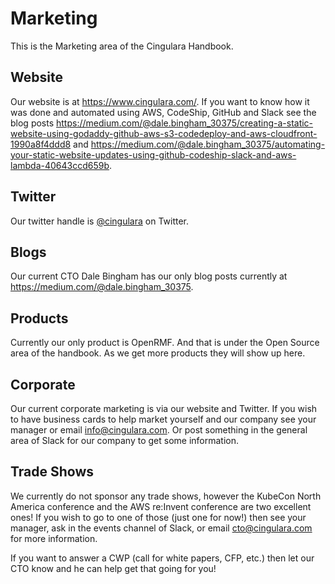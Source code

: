 # Marketing
This is the Marketing area of the Cingulara Handbook.

## Website
Our website is at https://www.cingulara.com/. If you want to know how it was done and automated using AWS, CodeShip, GitHub and Slack see the blog posts 
https://medium.com/@dale.bingham_30375/creating-a-static-website-using-godaddy-github-aws-s3-codedeploy-and-aws-cloudfront-1990a8f4ddd8 and https://medium.com/@dale.bingham_30375/automating-your-static-website-updates-using-github-codeship-slack-and-aws-lambda-40643ccd659b. 

## Twitter
Our twitter handle is [@cingulara](https://twitter.com/cingulara) on Twitter.

## Blogs
Our current CTO Dale Bingham has our only blog posts currently at https://medium.com/@dale.bingham_30375.

## Products
Currently our only product is OpenRMF. And that is under the Open Source area of the handbook. As we get more products they will show up here.

## Corporate
Our current corporate marketing is via our website and Twitter. If you wish to have business cards to help market yourself and our company see your manager or email info@cingulara.com. Or post something in the general area of Slack for our company to get some information.

## Trade Shows
We currently do not sponsor any trade shows, however the KubeCon North America conference and the AWS re:Invent conference are two excellent ones! If you wish to go to one of those (just one for now!) then see your manager, ask in the events channel of Slack, or email cto@cingulara.com for more information.

If you want to answer a CWP (call for white papers, CFP, etc.) then let our CTO know and he can help get that going for you!